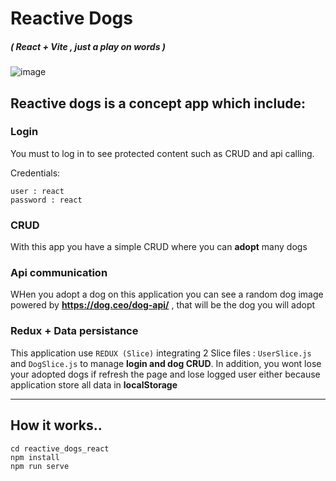 # Reactive Dogs  
##### ( React + Vite , just a play on words )

![image](https://github.com/joseangelcrn/reactive_dogs_react/assets/47973568/60611526-6458-48fd-85ee-cf9f30304f82)


## Reactive dogs is a concept app which include:

### Login

You must to log in to see protected content such as CRUD and api calling.

Credentials:

```
user : react
password : react
```

### CRUD

With this app you have a simple CRUD where you can **adopt** many dogs 

### Api communication

WHen you adopt a dog on this application you can see a random dog image powered by **https://dog.ceo/dog-api/** , that will be the dog you will adopt

### Redux + Data persistance

This application use `REDUX (Slice)` integrating 2 Slice files : `UserSlice.js` and `DogSlice.js` to manage **login and dog CRUD**.
In addition, you wont lose your adopted dogs if refresh the page and lose logged user either because application store all data in **localStorage**

-----

## How it works..

````
cd reactive_dogs_react
npm install
npm run serve
````
